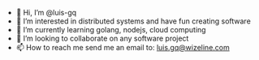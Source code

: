 - 👋 Hi, I’m @luis-gq
- 👀 I’m interested in distributed systems and have fun creating software
- 🌱 I’m currently learning golang, nodejs, cloud computing
- 💞️ I’m looking to collaborate on any software project
- 📫 How to reach me send me an email to: luis.gq@wizeline.com

<!---
luis-gq/luis-gq is a ✨ special ✨ repository because its `README.md` (this file) appears on your GitHub profile.
You can click the Preview link to take a look at your changes.
--->
